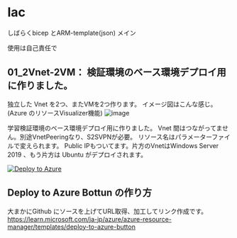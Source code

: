 # Iac
しばらくbicep とARM-template(json) メイン

使用は自己責任で


## 01_2Vnet-2VM： 検証環境のベース環境デプロイ用に作りました。

独立した Vnet を2つ、またVMを2つ作ります。
イメージ図はこんな感じ。(Azure のリソースVisualizer機能)
![image](https://github.com/aktsmm/Iac/assets/71251920/ede6ff89-770a-4992-a660-b4ea40f47894)



学習検証環境のベース環境デプロイ用に作りました。
Vnet 間はつながってません。別途VnetPeeringなり、S2SVPNが必要。
リソース名はパラメーターファイルで変えられます。
Public IPもついてます。片方のVnetはWindows Server 2019 、もう片方は Ubuntu がデプロイされます。


[![Deploy to Azure](https://aka.ms/deploytoazurebutton)](https://portal.azure.com/#create/Microsoft.Template/uri/https%3A%2F%2Fraw.githubusercontent.com%2Faktsmm%2FIac%2Fmain%2F01_2Vnet-2VM%2Fmain.json)
## Deploy to Azure Bottun の作り方
大まかにGithub にソースを上げてURL取得、加工してリンク作成です。
https://learn.microsoft.com/ja-jp/azure/azure-resource-manager/templates/deploy-to-azure-button
